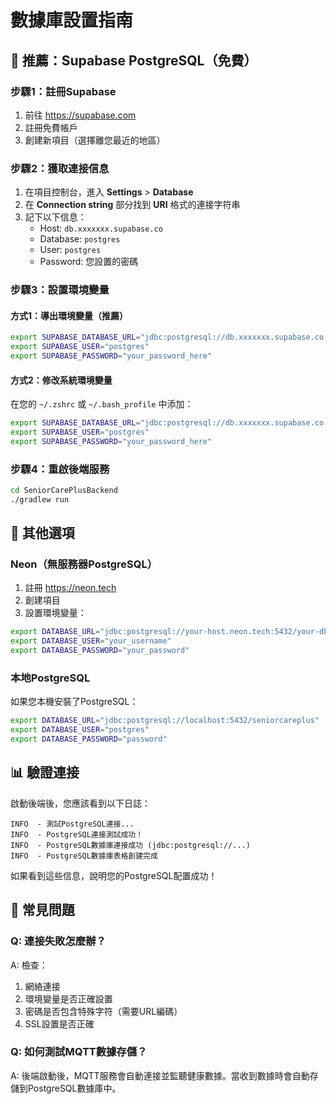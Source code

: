 # 數據庫設置指南

## 🚀 推薦：Supabase PostgreSQL（免費）

### 步驟1：註冊Supabase
1. 前往 https://supabase.com
2. 註冊免費帳戶
3. 創建新項目（選擇離您最近的地區）

### 步驟2：獲取連接信息
1. 在項目控制台，進入 **Settings** > **Database**
2. 在 **Connection string** 部分找到 **URI** 格式的連接字符串
3. 記下以下信息：
   - Host: `db.xxxxxxx.supabase.co`
   - Database: `postgres`  
   - User: `postgres`
   - Password: 您設置的密碼

### 步驟3：設置環境變量

#### 方式1：導出環境變量（推薦）
```bash
export SUPABASE_DATABASE_URL="jdbc:postgresql://db.xxxxxxx.supabase.co:5432/postgres"
export SUPABASE_USER="postgres"
export SUPABASE_PASSWORD="your_password_here"
```

#### 方式2：修改系統環境變量
在您的 `~/.zshrc` 或 `~/.bash_profile` 中添加：
```bash
export SUPABASE_DATABASE_URL="jdbc:postgresql://db.xxxxxxx.supabase.co:5432/postgres"
export SUPABASE_USER="postgres"  
export SUPABASE_PASSWORD="your_password_here"
```

### 步驟4：重啟後端服務
```bash
cd SeniorCarePlusBackend
./gradlew run
```

## 🔧 其他選項

### Neon（無服務器PostgreSQL）
1. 註冊 https://neon.tech
2. 創建項目
3. 設置環境變量：
```bash
export DATABASE_URL="jdbc:postgresql://your-host.neon.tech:5432/your-db"
export DATABASE_USER="your_username"
export DATABASE_PASSWORD="your_password"
```

### 本地PostgreSQL
如果您本機安裝了PostgreSQL：
```bash
export DATABASE_URL="jdbc:postgresql://localhost:5432/seniorcareplus"
export DATABASE_USER="postgres"
export DATABASE_PASSWORD="password"
```

## 📊 驗證連接

啟動後端後，您應該看到以下日誌：
```
INFO  - 測試PostgreSQL連接...
INFO  - PostgreSQL連接測試成功！
INFO  - PostgreSQL數據庫連接成功 (jdbc:postgresql://...)
INFO  - PostgreSQL數據庫表格創建完成
```

如果看到這些信息，說明您的PostgreSQL配置成功！

## 🐛 常見問題

### Q: 連接失敗怎麼辦？
A: 檢查：
1. 網絡連接
2. 環境變量是否正確設置  
3. 密碼是否包含特殊字符（需要URL編碼）
4. SSL設置是否正確

### Q: 如何測試MQTT數據存儲？
A: 後端啟動後，MQTT服務會自動連接並監聽健康數據。當收到數據時會自動存儲到PostgreSQL數據庫中。 